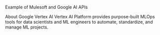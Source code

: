 Example of Mulesoft and Google AI APIs

About Google Vertex AI
Vertex AI Platform provides purpose-built MLOps tools for data scientists and ML engineers to automate, standardize, and manage ML projects.
